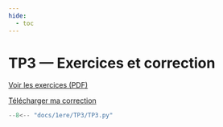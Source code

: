 ```yaml
---
hide:
  - toc
---
```


# TP3 — Exercices et correction

[Voir les exercices (PDF)](TP3/TP%203.pdf)

<a href="../TP3/TP3.py" download>Télécharger ma correction</a>

```python
--8<-- "docs/1ere/TP3/TP3.py"
```
